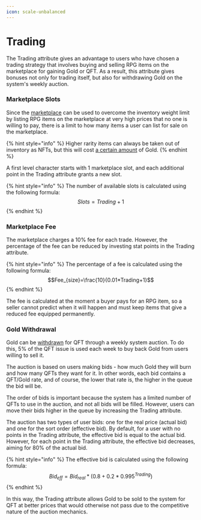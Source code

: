 ```yaml
---
icon: scale-unbalanced
---
```


# Trading

The Trading attribute gives an advantage to users who have chosen a trading strategy that involves buying and selling RPG items on the marketplace for gaining Gold or QFT. As a result, this attribute gives bonuses not only for trading itself, but also for withdrawing Gold on the system's weekly auction.

### Marketplace Slots

Since the [marketplace](../../../infrastructure/marketplace.md) can be used to overcome the inventory weight limit by listing RPG items on the marketplace at very high prices that no one is willing to pay, there is a limit to how many items a user can list for sale on the marketplace.

{% hint style="info" %}
Higher rarity items can always be taken out of inventory as NFTs, but this will cost [a certain amount](../rpg-items/) of Gold.
{% endhint %}

A first level character starts with 1 marketplace slot, and each additional point in the Trading attribute grants a new slot.

{% hint style="info" %}
The number of available slots is calculated using the following formula:\
$$Slots=Trading+1$$
{% endhint %}

### Marketplace Fee

The marketplace charges a 10% fee for each trade. However, the percentage of the fee can be reduced by investing stat points in the Trading attribute.

{% hint style="info" %}
The percentage of a fee is calculated using the following formula: \
$$Fee_{size}=\frac{10}{0.01*Trading+1}$$
{% endhint %}

The fee is calculated at the moment a buyer pays for an RPG item, so a seller cannot predict when it will happen and must keep items that give a reduced fee equipped permanently.

### Gold Withdrawal

Gold can be [withdrawn](<../../../infrastructure/gold withdrawals.md>) for QFT through a weekly system auction. To do this, 5% of the QFT issue is used each week to buy back Gold from users willing to sell it.

The auction is based on users making bids - how much Gold they will burn and how many QFTs they want for it. In other words, each bid contains a QFT/Gold rate, and of course, the lower that rate is, the higher in the queue the bid will be.&#x20;

The order of bids is important because the system has a limited number of QFTs to use in the auction, and not all bids will be filled. However, users can move their bids higher in the queue by increasing the Trading attribute.&#x20;

The auction has two types of user bids: one for the real price (actual bid) and one for the sort order (effective bid). By default, for a user with no points in the Trading attribute, the effective bid is equal to the actual bid. However, for each point in the Trading attribute, the effective bid decreases, aiming for 80% of the actual bid.

{% hint style="info" %}
The effective bid is calculated using the following formula: \
$$Bid_{eff}=Bid_{real}*(0.8+0.2*0.995^{Trading})$$
{% endhint %}

In this way, the Trading attribute allows Gold to be sold to the system for QFT at better prices that would otherwise not pass due to the competitive nature of the auction mechanics.
